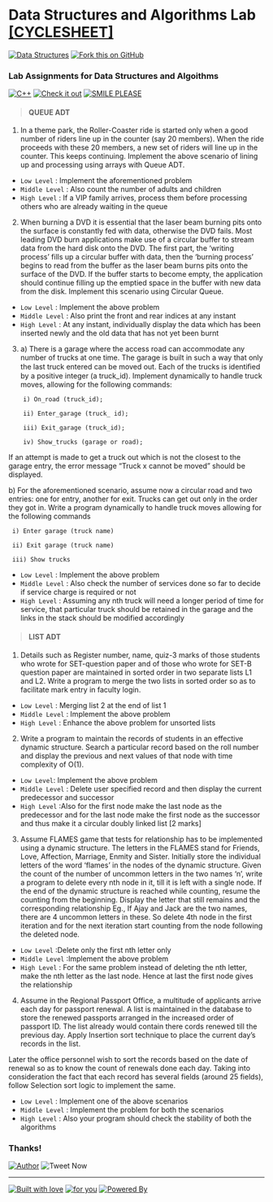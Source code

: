 # Data Structures and Algorithms Lab [[CYCLESHEET]](https://github.com/vinitshahdeo/DSA-Lab-Codes/tree/master/CycleSheet)

[![Data Structures](https://img.shields.io/badge/Data&nbsp;Structures-Algorithms-dodgerblue.svg?style=for-the-badge)](https://github.com/vinitshahdeo/DSA-Lab-Codes/fork) [![Fork this on GitHub](https://img.shields.io/badge/Click&nbsp;to&nbsp;Fork-This&nbsp;repository-orange.svg?style=for-the-badge)](https://github.com/vinitshahdeo/DSA-Lab-Codes/fork)

### Lab Assignments for Data Structures and Algoithms

[![C++](https://forthebadge.com/images/badges/made-with-c-plus-plus.svg)](https://github.com/vinitshahdeo) [![Check it out](https://forthebadge.com/images/badges/check-it-out.svg)](https://github.com/vinitshahdeo) [![SMILE PLEASE](https://forthebadge.com/images/badges/makes-people-smile.svg)](https://github.com/vinitshahdeo) 

> #### QUEUE ADT

1. In a theme park, the Roller-Coaster ride is started only when a good number of riders line up in the counter (say 20 members). When the ride proceeds with these 20 members, a new set of riders will line up in the counter. This keeps continuing. Implement the above scenario of lining up and processing using arrays with Queue ADT.
  - `Low Level` : Implement the aforementioned problem
  - `Middle Level` : Also count the number of adults and children 
  - `High Level` : If a VIP family arrives, process them before processing others who are already waiting in the queue

2. When burning a DVD it is essential that the laser beam burning pits onto the surface is constantly fed with data, otherwise the DVD fails. Most leading DVD burn applications make use of a circular buffer to stream data from the hard disk onto the DVD. The first part, the ‘writing process’ fills up a circular buffer with data, then the ‘burning process’ begins to read from the buffer as the laser beam burns pits onto the surface of the DVD. If the buffer starts to become empty, the application should continue filling up the emptied space in the buffer with new data from the disk. Implement this scenario using Circular Queue.
  - `Low Level` : Implement the above problem
  - `Middle Level` : Also print the front and rear indices at any instant 
  - `High Level` : At any instant, individually display the data which has been inserted newly and the old data that has not yet been burnt

3. a) There is a garage where the access road can accommodate any number of trucks at one time. The garage is built in such a way that only the last truck entered can be moved out. Each of the trucks is identiﬁed by a positive integer (a truck_id). Implement dynamically to handle truck moves, allowing for the following commands: 

```
    i) On_road (truck_id); 
    
    ii) Enter_garage (truck_ id); 
    
    iii) Exit_garage (truck_id); 
    
    iv) Show_trucks (garage or road);
  ```
    
If an attempt is made to get a truck out which is not the closest to the garage entry, the error message “Truck x cannot be moved” should be displayed.

b) For the aforementioned scenario, assume now a circular road and two entries: one for entry, another for exit. Trucks can get out only in the order they got in. Write a program dynamically to handle truck moves allowing for the following commands 
     
     i) Enter garage (truck name) 
     
     ii) Exit garage (truck name) 
     
     iii) Show trucks

  - `Low Level` : Implement the above problem
  - `Middle Level` : Also check the number of services done so far to decide if service charge is required or not
  - `High Level` : Assuming any nth truck will need a longer period of time for service, that particular truck should be retained in the garage and the links in the stack should be modified accordingly


> #### LIST ADT

1. Details such as Register number, name, quiz-3 marks of those students who wrote for SET-question paper and of those who wrote for SET-B question paper are maintained in sorted order in two separate lists L1 and L2. Write a program to merge the two lists in sorted order so as to facilitate mark entry in faculty login. 

  - `Low Level` : Merging list 2 at the end of list 1
  - `Middle Level` : Implement the above problem 
  - `High Level` : Enhance the above problem for unsorted lists

2. Write a program to maintain the records of students in an effective dynamic structure. Search a particular record based on the roll number and display the previous and next values of that node with time complexity of O(1).

  - `Low Level`: Implement the above problem
  - `Middle Level` : Delete user specified record and then display the current predecessor and successor
  - `High Level` :Also for the first node make the last node as the predecessor and for the last node make the first node as the successor and thus make it a circular doubly linked list	[2 marks]

3. Assume FLAMES game that tests for relationship has to be implemented using a dynamic structure. The letters in the FLAMES stand for Friends, Love, Affection, Marriage, Enmity and Sister. Initially store the individual letters of the word ‘flames’ in the nodes of the dynamic structure. Given the count of the number of uncommon letters in the two names ‘n’, write a program to delete every nth node in it, till it is left with a single node. If the end of the dynamic structure is reached while counting, resume the counting from the beginning. Display the letter that still remains and the corresponding relationship Eg., If Ajay and Jack are the two names, there are 4 uncommon letters in these. So delete 4th node in the first iteration and for the next iteration start counting from the node following the deleted node.

  - `Low Level` :Delete only the first nth letter only
  - `Middle Level` :Implement the above problem 
  - `High Level` : For the same problem instead of deleting the nth letter, make the nth letter as the last node. Hence at last the first node gives the relationship

4. Assume in the Regional Passport Office, a multitude of applicants arrive each day for passport renewal. A list is maintained in the database to store the renewed passports arranged in the increased order of passport ID. The list already would contain there cords renewed till the previous day. Apply Insertion sort technique to place the current day’s records in the list.

Later the office personnel wish to sort the records based on the date of renewal so as to know the count of renewals done each day. Taking into consideration the fact that each record has several fields (around 25 fields), follow Selection sort logic to implement the same.

  - `Low Level` : Implement one of the above scenarios 
  - `Middle Level` : Implement the problem for both the scenarios 
  - `High Level` : Also your program should check the stability of both the algorithms
  
### Thanks!

[![Author](https://img.shields.io/badge/Author-@vinitshahdeo-gray.svg?colorA=gray&colorB=dodgerblue)](https://github.com/vinitshahdeo/) ![Tweet Now](https://img.shields.io/twitter/url/https/github.com/vinitshahdeo/DSA-Lab-Codes/.svg?style=social)

---

[![Built with love](https://forthebadge.com/images/badges/built-with-love.svg)](https://github.com/vinitshahdeo) [![for you](https://forthebadge.com/images/badges/for-you.svg)](https://github.com/vinitshahdeo) [![Powered By](https://forthebadge.com/images/badges/powered-by-oxygen.svg)](https://facebook.com/vinitshahdeo)
